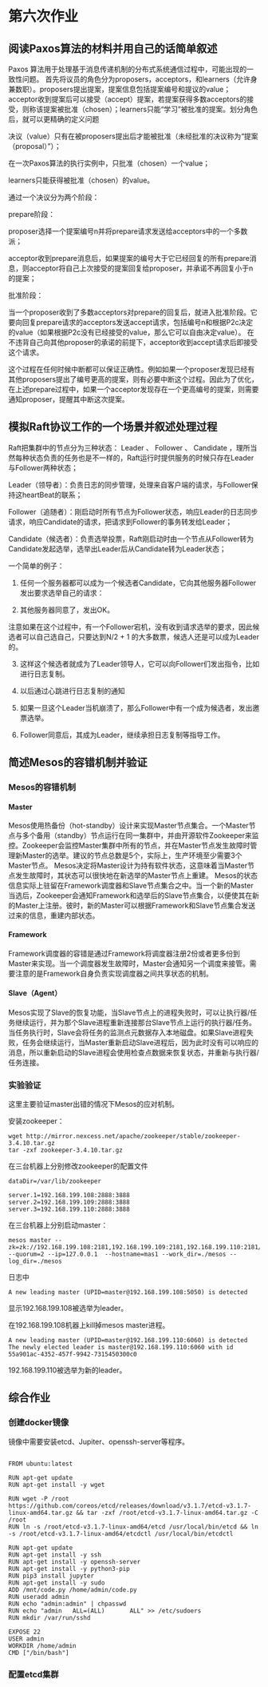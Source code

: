# 第六次作业

## 阅读Paxos算法的材料并用自己的话简单叙述

Paxos 算法用于处理基于消息传递机制的分布式系统通信过程中，可能出现的一致性问题。
首先将议员的角色分为proposers，acceptors，和learners（允许身兼数职）。proposers提出提案，提案信息包括提案编号和提议的value；acceptor收到提案后可以接受（accept）提案，若提案获得多数acceptors的接受，则称该提案被批准（chosen）；learners只能“学习”被批准的提案。划分角色后，就可以更精确的定义问题

决议（value）只有在被proposers提出后才能被批准（未经批准的决议称为“提案（proposal）”）；

在一次Paxos算法的执行实例中，只批准（chosen）一个value；

learners只能获得被批准（chosen）的value。

通过一个决议分为两个阶段：

prepare阶段：

proposer选择一个提案编号n并将prepare请求发送给acceptors中的一个多数派；

acceptor收到prepare消息后，如果提案的编号大于它已经回复的所有prepare消息，则acceptor将自己上次接受的提案回复给proposer，并承诺不再回复小于n的提案；

批准阶段：

当一个proposer收到了多数acceptors对prepare的回复后，就进入批准阶段。它要向回复prepare请求的acceptors发送accept请求，包括编号n和根据P2c决定的value（如果根据P2c没有已经接受的value，那么它可以自由决定value）。
在不违背自己向其他proposer的承诺的前提下，acceptor收到accept请求后即接受这个请求。

这个过程在任何时候中断都可以保证正确性。例如如果一个proposer发现已经有其他proposers提出了编号更高的提案，则有必要中断这个过程。因此为了优化，在上述prepare过程中，如果一个acceptor发现存在一个更高编号的提案，则需要通知proposer，提醒其中断这次提案。


## 模拟Raft协议工作的一个场景并叙述处理过程

Raft把集群中的节点分为三种状态： Leader 、 Follower 、 Candidate ，理所当然每种状态负责的任务也是不一样的，Raft运行时提供服务的时候只存在Leader与Follower两种状态；

Leader（领导者）：负责日志的同步管理，处理来自客户端的请求，与Follower保持这heartBeat的联系；

Follower（追随者）：刚启动时所有节点为Follower状态，响应Leader的日志同步请求，响应Candidate的请求，把请求到Follower的事务转发给Leader；

Candidate（候选者）：负责选举投票，Raft刚启动时由一个节点从Follower转为Candidate发起选举，选举出Leader后从Candidate转为Leader状态；

一个简单的例子：

1. 任何一个服务器都可以成为一个候选者Candidate，它向其他服务器Follower发出要求选举自己的请求：

2. 其他服务器同意了，发出OK。

注意如果在这个过程中，有一个Follower宕机，没有收到请求选举的要求，因此候选者可以自己选自己，只要达到N/2 + 1 的大多数票，候选人还是可以成为Leader的。

3. 这样这个候选者就成为了Leader领导人，它可以向Follower们发出指令，比如进行日志复制。

4. 以后通过心跳进行日志复制的通知

5. 如果一旦这个Leader当机崩溃了，那么Follower中有一个成为候选者，发出邀票选举。

6. Follower同意后，其成为Leader，继续承担日志复制等指导工作。

## 简述Mesos的容错机制并验证

### Mesos的容错机制

#### Master

Mesos使用热备份（hot-standby）设计来实现Master节点集合。一个Master节点与多个备用（standby）节点运行在同一集群中，并由开源软件Zookeeper来监控。Zookeeper会监控Master集群中所有的节点，并在Master节点发生故障时管理新Master的选举。建议的节点总数是5个，实际上，生产环境至少需要3个Master节点。 Mesos决定将Master设计为持有软件状态，这意味着当Master节点发生故障时，其状态可以很快地在新选举的Master节点上重建。 Mesos的状态信息实际上驻留在Framework调度器和Slave节点集合之中。当一个新的Master当选后，Zookeeper会通知Framework和选举后的Slave节点集合，以便使其在新的Master上注册。彼时，新的Master可以根据Framework和Slave节点集合发送过来的信息，重建内部状态。

#### Framework

Framework调度器的容错是通过Framework将调度器注册2份或者更多份到Master来实现。当一个调度器发生故障时，Master会通知另一个调度来接管。需要注意的是Framework自身负责实现调度器之间共享状态的机制。

#### Slave（Agent）

Mesos实现了Slave的恢复功能，当Slave节点上的进程失败时，可以让执行器/任务继续运行，并为那个Slave进程重新连接那台Slave节点上运行的执行器/任务。当任务执行时，Slave会将任务的监测点元数据存入本地磁盘。如果Slave进程失败，任务会继续运行，当Master重新启动Slave进程后，因为此时没有可以响应的消息，所以重新启动的Slave进程会使用检查点数据来恢复状态，并重新与执行器/任务连接。

### 实验验证

这里主要验证master出错的情况下Mesos的应对机制。

安装zookeeper：
```
wget http://mirror.nexcess.net/apache/zookeeper/stable/zookeeper-3.4.10.tar.gz
tar -zxf zookeeper-3.4.10.tar.gz
```

在三台机器上分别修改zookeeper的配置文件
```
dataDir=/var/lib/zookeeper

server.1=192.168.199.108:2888:3888
server.2=192.168.199.109:2888:3888
server.3=192.168.199.110:2888:3888
```

在三台机器上分别启动master：
```
mesos master --zk=zk://192.168.199.108:2181,192.168.199.109:2181,192.168.199.110:2181/mesos --quorum=2 --ip=127.0.0.1  --hostname=mas1 --work_dir=./mesos --log_dir=./mesos
```

日志中
```
A new leading master (UPID=master@192.168.199.108:5050) is detected
```
显示192.168.199.108被选举为leader。

在192.168.199.108机器上kill掉mesos master进程。
```
A new leading master (UPID=master@192.168.199.110:6060) is detected
The newly elected leader is master@192.168.199.110:6060 with id 55a901ac-4352-457f-9942-7315450300c0
```
192.168.199.110被选举为新的leader。

## 综合作业

### 创建docker镜像

镜像中需要安装etcd、Jupiter、openssh-server等程序。
```

FROM ubuntu:latest

RUN apt-get update
RUN apt-get install -y wget

RUN wget -P /root https://github.com/coreos/etcd/releases/download/v3.1.7/etcd-v3.1.7-linux-amd64.tar.gz && tar -zxf /root/etcd-v3.1.7-linux-amd64.tar.gz -C /root
RUN ln -s /root/etcd-v3.1.7-linux-amd64/etcd /usr/local/bin/etcd && ln -s /root/etcd-v3.1.7-linux-amd64/etcdctl /usr/local/bin/etcdctl

RUN apt-get update
RUN apt-get install -y ssh
RUN apt-get install -y openssh-server
RUN apt-get install -y python3-pip
RUN pip3 install jupyter
RUN apt-get install -y sudo
ADD /mnt/code.py /home/admin/code.py
RUN useradd admin
RUN echo "admin:admin" | chpasswd
RUN echo "admin   ALL=(ALL)       ALL" >> /etc/sudoers
RUN mkdir /var/run/sshd

EXPOSE 22
USER admin
WORKDIR /home/admin
CMD ["/bin/bash"]
```

### 配置etcd集群
